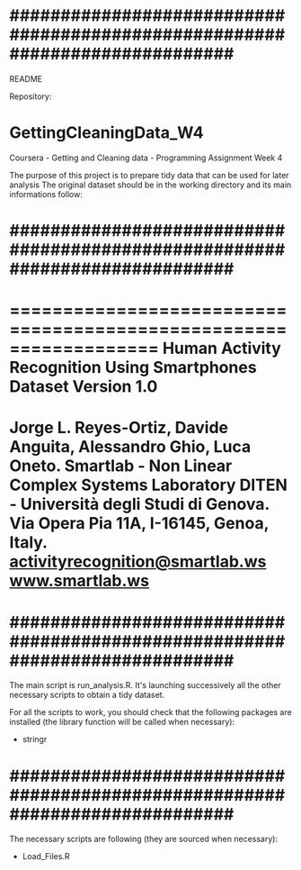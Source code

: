 # ############################################################################ #
README

Repository:
# GettingCleaningData_W4
Coursera - Getting and Cleaning data - Programming Assignment Week 4

The purpose of this project is to prepare tidy data that can be used for later analysis
The original dataset should be in the working directory and its main informations follow: 
# ############################################################################ #
==================================================================
Human Activity Recognition Using Smartphones Dataset
Version 1.0
==================================================================
Jorge L. Reyes-Ortiz, Davide Anguita, Alessandro Ghio, Luca Oneto.
Smartlab - Non Linear Complex Systems Laboratory
DITEN - Università degli Studi di Genova.
Via Opera Pia 11A, I-16145, Genoa, Italy.
activityrecognition@smartlab.ws
www.smartlab.ws
==================================================================

# ############################################################################ #
The main script is run_analysis.R. 
It's launching successively all the other necessary scripts to obtain a tidy dataset.

For all the scripts to work, you should check that the following packages are installed
(the library function will be called when necessary):
- stringr

# ############################################################################ #
The necessary scripts are following (they are sourced when necessary):
- Load_Files.R